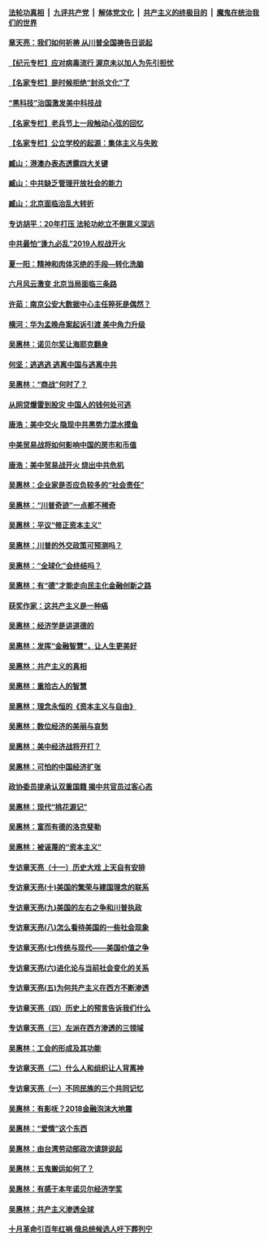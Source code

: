 ####  [法轮功真相](../../../../basic/blob/master/README.md?t=06080731) &nbsp;|&nbsp; [九评共产党](../../../../9ping.md/blob/master/README.md?t=06080731) &nbsp;|&nbsp; [解体党文化](../../../../jtdwh.md/blob/master/README.md?t=06080731)  &nbsp;|&nbsp; [共产主义的终极目的](../../../../gczydzjmd.md/blob/master/README.md?t=06080731) &nbsp;|&nbsp; [魔鬼在统治我们的世界](../../../../mgztzwmdsj.md/blob/master/README.md?t=06080731) 

#### [章天亮：我们如何祈祷 从川普全国祷告日说起](../pages/nsc423/n11944627.md?t=06080731) 

#### [【纪元专栏】应对病毒流行 渥京未以加人为先引担忧](../pages/nsc423/n11875714.md?t=06080731) 

#### [【名家专栏】是时候拒绝“封杀文化”了](../pages/nsc423/n11814093.md?t=06080731) 

#### [“黑科技”治国激发美中科技战](../pages/nsc423/n11638056.md?t=06080731) 

#### [【名家专栏】老兵节上一段触动心弦的回忆](../pages/nsc423/n11646016.md?t=06080731) 

#### [【名家专栏】公立学校的起源：集体主义与失败](../pages/nsc423/n11601833.md?t=06080731) 

#### [臧山：港澳办表态透露四大关键](../pages/nsc423/n11421628.md?t=06080731) 

#### [臧山：中共缺乏管理开放社会的能力](../pages/nsc423/n11407457.md?t=06080731) 

#### [臧山：北京面临治乱大转折](../pages/nsc423/n11406895.md?t=06080731) 

#### [专访胡平：20年打压 法轮功屹立不倒意义深远](../pages/nsc423/n11398800.md?t=06080731) 

#### [中共最怕“逢九必乱”2019人权战开火](../pages/nsc423/n11385248.md?t=06080731) 

#### [夏一阳：精神和肉体灭绝的手段—转化洗脑](../pages/nsc423/n11368250.md?t=06080731) 

#### [六月风云激变 北京当局面临三条路](../pages/nsc423/n11313668.md?t=06080731) 

#### [许茹：南京公安大数据中心主任猝死是偶然？](../pages/nsc423/n11064744.md?t=06080731) 

#### [横河：华为孟晚舟案起诉引渡 美中角力升级](../pages/nsc423/n11027230.md?t=06080731) 

#### [吴惠林：诺贝尔奖让海耶克翻身](../pages/nsc423/n10890049.md?t=06080731) 

#### [何坚：逃逃逃 逃离中国与逃离中共](../pages/nsc423/n10592891.md?t=06080731) 

#### [吴惠林：“商战”何时了？](../pages/nsc423/n10573558.md?t=06080731) 

#### [从网贷爆雷到股灾 中国人的钱何处可逃](../pages/nsc423/n10572800.md?t=06080731) 

#### [唐浩：美中交火 隐现中共黑势力混水摸鱼](../pages/nsc423/n10544040.md?t=06080731) 

#### [中美贸易战将如何影响中国的房市和币值](../pages/nsc423/n10543697.md?t=06080731) 

#### [唐浩：美中贸易战开火 烧出中共危机](../pages/nsc423/n10540126.md?t=06080731) 

#### [吴惠林：企业家是否应负较多的“社会责任”](../pages/nsc423/n10535022.md?t=06080731) 

#### [吴惠林：“川普奇迹”一点都不稀奇](../pages/nsc423/n10512808.md?t=06080731) 

#### [吴惠林：平议“修正资本主义”](../pages/nsc423/n10495724.md?t=06080731) 

#### [吴惠林：川普的外交政策可预测吗？](../pages/nsc423/n10462387.md?t=06080731) 

#### [吴惠林：“全球化”会终结吗？](../pages/nsc423/n10452838.md?t=06080731) 

#### [吴惠林：有“德”才能走向民主化金融创新之路](../pages/nsc423/n10432292.md?t=06080731) 

#### [获奖作家：这共产主义是一种癌](../pages/nsc423/n10431541.md?t=06080731) 

#### [吴惠林：经济学是讲道德的](../pages/nsc423/n10398014.md?t=06080731) 

#### [吴惠林：发挥“金融智慧”，让人生更美好](../pages/nsc423/n10375019.md?t=06080731) 

#### [吴惠林：共产主义的真相](../pages/nsc423/n10351394.md?t=06080731) 

#### [吴惠林：重拾古人的智慧](../pages/nsc423/n10337691.md?t=06080731) 

#### [吴惠林：理念永恒的《资本主义与自由》](../pages/nsc423/n10316274.md?t=06080731) 

#### [吴惠林：数位经济的美丽与哀愁](../pages/nsc423/n10292946.md?t=06080731) 

#### [吴惠林：美中经济战将开打？](../pages/nsc423/n10258825.md?t=06080731) 

#### [吴惠林：可怕的中国经济扩张](../pages/nsc423/n10219147.md?t=06080731) 

#### [政协委员提承认双重国籍 揭中共官员过客心态](../pages/nsc423/n10208809.md?t=06080731) 

#### [吴惠林：现代“桃花源记”](../pages/nsc423/n10185234.md?t=06080731) 

#### [吴惠林：富而有德的洛克斐勒](../pages/nsc423/n10142264.md?t=06080731) 

#### [吴惠林：被诬蔑的“资本主义”](../pages/nsc423/n10124816.md?t=06080731) 

#### [专访章天亮（十一）历史大戏 上天自有安排](../pages/nsc423/n10094905.md?t=06080731) 

#### [专访章天亮(十)美国的繁荣与建国理念的联系](../pages/nsc423/n10094899.md?t=06080731) 

#### [专访章天亮(九)美国的左右之争和川普执政](../pages/nsc423/n10094889.md?t=06080731) 

#### [专访章天亮(八)怎么看待美国的一些社会现象](../pages/nsc423/n10094857.md?t=06080731) 

#### [专访章天亮(七)传统与现代——美国价值之争](../pages/nsc423/n10093140.md?t=06080731) 

#### [专访章天亮(六)进化论与当前社会变化的关系](../pages/nsc423/n10092036.md?t=06080731) 

#### [专访章天亮(五)为何共产主义在西方不断渗透](../pages/nsc423/n10083620.md?t=06080731) 

#### [专访章天亮（四）历史上的预言告诉我们什么](../pages/nsc423/n10083606.md?t=06080731) 

#### [专访章天亮（三）左派在西方渗透的三领域](../pages/nsc423/n10081115.md?t=06080731) 

#### [吴惠林：工会的形成及其功能](../pages/nsc423/n10080633.md?t=06080731) 

#### [专访章天亮（二）什么人和组织让人背离神](../pages/nsc423/n10076637.md?t=06080731) 

#### [专访章天亮（一）不同民族的三个共同记忆](../pages/nsc423/n10074188.md?t=06080731) 

#### [吴惠林：有影呒？2018金融泡沫大地震](../pages/nsc423/n10040534.md?t=06080731) 

#### [吴惠林：“爱情”这个东西](../pages/nsc423/n10019423.md?t=06080731) 

#### [吴惠林：由台湾劳动部政次请辞说起](../pages/nsc423/n9979679.md?t=06080731) 

#### [吴惠林：五鬼搬运如何了？](../pages/nsc423/n9925338.md?t=06080731) 

#### [吴惠林：有感于本年诺贝尔经济学奖](../pages/nsc423/n9871883.md?t=06080731) 

#### [吴惠林：共产主义渗透全球](../pages/nsc423/n9812748.md?t=06080731) 

#### [十月革命引百年红祸 俄总统候选人吁下葬列宁](../pages/nsc423/n9810182.md?t=06080731) 


